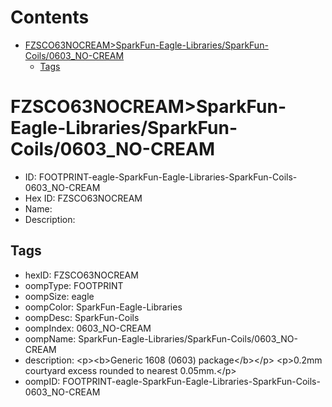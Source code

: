 



Contents
========

* [FZSCO63NOCREAM>SparkFun-Eagle-Libraries/SparkFun-Coils/0603_NO-CREAM](#fzsco63nocreamsparkfun-eagle-librariessparkfun-coils0603_no-cream)
	* [Tags](#tags)

# FZSCO63NOCREAM>SparkFun-Eagle-Libraries/SparkFun-Coils/0603_NO-CREAM

- ID: FOOTPRINT-eagle-SparkFun-Eagle-Libraries-SparkFun-Coils-0603_NO-CREAM
- Hex ID: FZSCO63NOCREAM
- Name: 
- Description: 

## Tags

- hexID: FZSCO63NOCREAM
- oompType: FOOTPRINT
- oompSize: eagle
- oompColor: SparkFun-Eagle-Libraries
- oompDesc: SparkFun-Coils
- oompIndex: 0603_NO-CREAM
- oompName: SparkFun-Eagle-Libraries/SparkFun-Coils/0603_NO-CREAM
- description: &lt;p&gt;&lt;b&gt;Generic 1608 (0603) package&lt;/b&gt;&lt;/p&gt;
&lt;p&gt;0.2mm courtyard excess rounded to nearest 0.05mm.&lt;/p&gt;
- oompID: FOOTPRINT-eagle-SparkFun-Eagle-Libraries-SparkFun-Coils-0603_NO-CREAM
